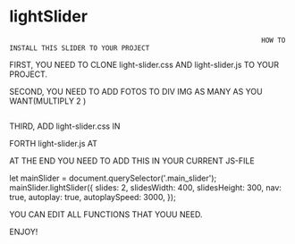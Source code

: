 # lightSlider
                                                                   HOW TO INSTALL THIS SLIDER TO YOUR PROJECT


FIRST, YOU NEED TO CLONE light-slider.css AND light-slider.js TO YOUR PROJECT.



SECOND, YOU NEED TO ADD FOTOS  TO DIV IMG AS MANY AS YOU WANT(MULTIPLY 2 )
<div class="main_slider">
 <div><img src="" alt=""></div>
 <div><img src="" alt=""></div>
 <div><img src="" alt=""></div>
 <div><img src="" alt=""></div>
</div>


THIRD, ADD light-slider.css IN <head>



FORTH light-slider.js AT <body>



AT THE END YOU NEED TO ADD THIS IN YOUR CURRENT JS-FILE

let mainSlider = document.querySelector('.main_slider');
mainSlider.lightSlider({
    slides: 2,
    slidesWidth: 400,
    slidesHeight: 300,
    nav: true,
    autoplay: true,
    autoplaySpeed: 3000,
});

YOU CAN EDIT ALL FUNCTIONS THAT YOUU NEED.

ENJOY!
